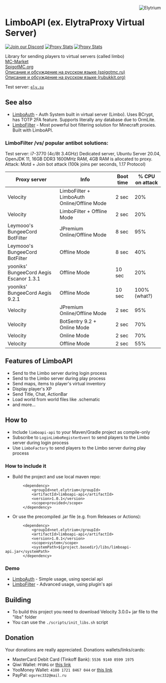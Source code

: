 <img src="https://elytrium.net/src/img/elytrium.webp" alt="Elytrium" align="right">

# LimboAPI (ex. ElytraProxy Virtual Server)
[![Join our Discord](https://img.shields.io/discord/775778822334709780.svg?logo=discord&label=Discord)](https://ely.su/discord)
[![Proxy Stats](https://img.shields.io/bstats/servers/12530?logo=minecraft&label=Servers)](https://bstats.org/plugin/velocity/LimboAPI/12530)
[![Proxy Stats](https://img.shields.io/bstats/players/12530?logo=minecraft&label=Players)](https://bstats.org/plugin/velocity/LimboAPI/12530)

Library for sending players to virtual servers (called limbo)<br>
[MC-Market](https://www.mc-market.org/resources/21097/) <br>
[SpigotMC.org](https://www.spigotmc.org/resources/limboapi-limboauth-limbofilter.95748/) <br>
[Описание и обсуждение на русском языке (spigotmc.ru)](https://spigotmc.ru/resources/limboapi-limboauth-limbofilter-virtualnye-servera-dlja-velocity.715/) <br>
[Описание и обсуждение на русском языке (rubukkit.org)](http://rubukkit.org/threads/limboapi-limboauth-limbofilter-virtualnye-servera-dlja-velocity.177904/)

Test server: [``ely.su``](https://hotmc.ru/minecraft-server-203216)

## See also

- [LimboAuth](https://github.com/Elytrium/LimboAPI/tree/master/auth) - Auth System built in virtual server (Limbo). Uses BCrypt, has TOTP 2FA feature. Supports literally any database due to OrmLite.
- [LimboFilter](https://github.com/Elytrium/LimboAPI/tree/master/filter) - Most powerful bot filtering solution for Minecraft proxies. Built with LimboAPI.

### LimboFilter /vs/ popular antibot solutions:

Test server: i7-3770 (4c/8t 3.4GHz) Dedicated server, Ubuntu Server 20.04, OpenJDK 11, 16GB DDR3 1600MHz RAM, 4GB RAM is allocated to proxy. <br>
Attack: Motd + Join bot attack (100k joins per seconds, 1.17 Protocol)

Proxy server | Info | Boot time | % CPU on attack
--- | --- | --- | ---
Velocity | LimboFilter + LimboAuth Online/Offline Mode | 2 sec | 20%
Velocity | LimboFilter + Offline Mode | 2 sec | 20%
Leymooo's BungeeCord BotFilter | JPremium Online/Offline Mode | 8 sec | 95%
Leymooo's BungeeCord BotFilter | Offline Mode | 8 sec | 40%
yooniks' BungeeCord Aegis Escanor 1.3.1 | Offline Mode | 10 sec | 20%
yooniks' BungeeCord Aegis 9.2.1 | Offline Mode | 10 sec | 100% (what?)
Velocity | JPremium Online/Offline Mode | 2 sec | 95%
Velocity | BotSentry 9.2 + Online Mode | 2 sec | 70%
Velocity | Online Mode | 2 sec | 70%
Velocity | Offline Mode | 2 sec | 55%

## Features of LimboAPI

- Send to the Limbo server during login process
- Send to the Limbo server during play process
- Send maps, items to player's virtual inventory
- Display player's XP
- Send Title, Chat, ActionBar
- Load world from world files like .schematic
- and more...

## How to

- Include ``limboapi-api`` to your Maven/Gradle project as compile-only
- Subscribe to ``LoginLimboRegisterEvent`` to send players to the Limbo server during login process
- Use ``LimboFactory`` to send players to the Limbo server during play process

### How to include it

- Build the project and use local maven repo:
```
        <dependency>
            <groupId>net.elytrium</groupId>
            <artifactId>limboapi-api</artifactId>
            <version>1.0.1</version>
            <scope>provided</scope>
        </dependency>
```
- Or use the precompiled .jar file (e.g. from Releases or Actions):
```
        <dependency>
            <groupId>net.elytrium</groupId>
            <artifactId>limboapi-api</artifactId>
            <version>1.0.1</version>
            <scope>system</scope>
            <systemPath>${project.basedir}/libs/limboapi-api.jar</systemPath>
        </dependency>
```

### Demo

- [LimboAuth](https://github.com/Elytrium/LimboAPI/tree/master/auth) - Simple usage, using special api
- [LimboFilter](https://github.com/Elytrium/LimboAPI/tree/master/filter) - Advanced usage, using plugin's api

## Building

- To build this project you need to download Velocity 3.0.0+ jar file to the "libs" folder
- You can use the ```./scripts/init_libs.sh``` script

## Donation

Your donations are really appreciated. Donations wallets/links/cards:

- MasterCard Debit Card (Tinkoff Bank): ``5536 9140 0599 1975``
- Qiwi Wallet: ``PFORG`` or [this link](https://my.qiwi.com/form/Petr-YSpyiLt9c6)
- YooMoney Wallet: ``4100 1721 8467 044`` or [this link](https://yoomoney.ru/quickpay/shop-widget?writer=seller&targets=Donation&targets-hint=&default-sum=&button-text=11&payment-type-choice=on&mobile-payment-type-choice=on&hint=&successURL=&quickpay=shop&account=410017218467044)
- PayPal: ``ogurec332@mail.ru``

